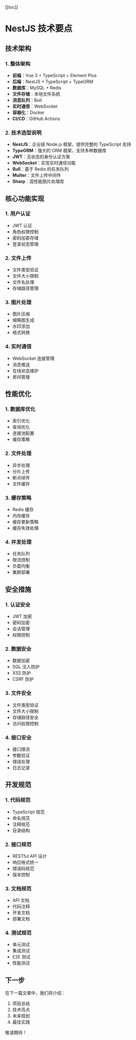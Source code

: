 [[toc]]

# NestJS 技术要点

## 技术架构

### 1. 整体架构

- **前端**：Vue 3 + TypeScript + Element Plus
- **后端**：NestJS + TypeScript + TypeORM
- **数据库**：MySQL + Redis
- **文件存储**：本地文件系统
- **消息队列**：Bull
- **实时通信**：WebSocket
- **容器化**：Docker
- **CI/CD**：GitHub Actions

### 2. 技术选型说明

- **NestJS**：企业级 Node.js 框架，提供完整的 TypeScript 支持
- **TypeORM**：强大的 ORM 框架，支持多种数据库
- **JWT**：无状态的身份认证方案
- **WebSocket**：实现实时通信功能
- **Bull**：基于 Redis 的任务队列
- **Multer**：文件上传中间件
- **Sharp**：高性能图片处理库

## 核心功能实现

### 1. 用户认证

- JWT 认证
- 角色权限控制
- 密码加密存储
- 登录状态管理

### 2. 文件上传

- 文件类型验证
- 文件大小限制
- 文件名处理
- 存储路径管理

### 3. 图片处理

- 图片压缩
- 缩略图生成
- 水印添加
- 格式转换

### 4. 实时通信

- WebSocket 连接管理
- 消息推送
- 在线状态维护
- 房间管理

## 性能优化

### 1. 数据库优化

- 索引优化
- 查询优化
- 连接池配置
- 缓存策略

### 2. 文件处理

- 异步处理
- 分片上传
- 断点续传
- 文件缓存

### 3. 缓存策略

- Redis 缓存
- 内存缓存
- 缓存更新策略
- 缓存失效处理

### 4. 并发处理

- 任务队列
- 限流控制
- 负载均衡
- 集群部署

## 安全措施

### 1. 认证安全

- JWT 加密
- 密码加密
- 会话管理
- 权限控制

### 2. 数据安全

- 数据加密
- SQL 注入防护
- XSS 防护
- CSRF 防护

### 3. 文件安全

- 文件类型验证
- 文件大小限制
- 存储路径安全
- 访问权限控制

### 4. 接口安全

- 接口限流
- 参数验证
- 错误处理
- 日志记录

## 开发规范

### 1. 代码规范

- TypeScript 规范
- 命名规范
- 注释规范
- 目录结构

### 2. 接口规范

- RESTful API 设计
- 响应格式统一
- 错误码规范
- 版本控制

### 3. 文档规范

- API 文档
- 代码注释
- 开发文档
- 部署文档

### 4. 测试规范

- 单元测试
- 集成测试
- E2E 测试
- 性能测试

## 下一步

在下一篇文章中，我们将介绍：

1. 项目总结
2. 技术亮点
3. 未来规划
4. 最佳实践

敬请期待！
